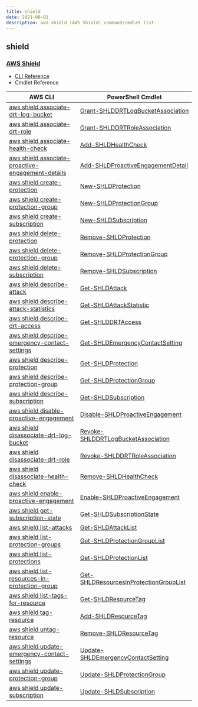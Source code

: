 ```yaml
---
title: shield
date: 2021-08-01
description: aws shield (AWS Shield) command/cmdlet list.
---
```


## shield

### [AWS Shield](https://aws.amazon.com/shield/)

* [CLI Reference](https://docs.aws.amazon.com/cli/latest/reference/shield/index.html)
* Cmdlet Reference

|AWS CLI|PowerShell Cmdlet|
|----|----|
|[aws shield associate-drt-log-bucket](https://docs.aws.amazon.com/cli/latest/reference/shield/associate-drt-log-bucket.html)|[Grant-SHLDDRTLogBucketAssociation](https://docs.aws.amazon.com/powershell/latest/reference/items/Grant-SHLDDRTLogBucketAssociation.html)|
|[aws shield associate-drt-role](https://docs.aws.amazon.com/cli/latest/reference/shield/associate-drt-role.html)|[Grant-SHLDDRTRoleAssociation](https://docs.aws.amazon.com/powershell/latest/reference/items/Grant-SHLDDRTRoleAssociation.html)|
|[aws shield associate-health-check](https://docs.aws.amazon.com/cli/latest/reference/shield/associate-health-check.html)|[Add-SHLDHealthCheck](https://docs.aws.amazon.com/powershell/latest/reference/items/Add-SHLDHealthCheck.html)|
|[aws shield associate-proactive-engagement-details](https://docs.aws.amazon.com/cli/latest/reference/shield/associate-proactive-engagement-details.html)|[Add-SHLDProactiveEngagementDetail](https://docs.aws.amazon.com/powershell/latest/reference/items/Add-SHLDProactiveEngagementDetail.html)|
|[aws shield create-protection](https://docs.aws.amazon.com/cli/latest/reference/shield/create-protection.html)|[New-SHLDProtection](https://docs.aws.amazon.com/powershell/latest/reference/items/New-SHLDProtection.html)|
|[aws shield create-protection-group](https://docs.aws.amazon.com/cli/latest/reference/shield/create-protection-group.html)|[New-SHLDProtectionGroup](https://docs.aws.amazon.com/powershell/latest/reference/items/New-SHLDProtectionGroup.html)|
|[aws shield create-subscription](https://docs.aws.amazon.com/cli/latest/reference/shield/create-subscription.html)|[New-SHLDSubscription](https://docs.aws.amazon.com/powershell/latest/reference/items/New-SHLDSubscription.html)|
|[aws shield delete-protection](https://docs.aws.amazon.com/cli/latest/reference/shield/delete-protection.html)|[Remove-SHLDProtection](https://docs.aws.amazon.com/powershell/latest/reference/items/Remove-SHLDProtection.html)|
|[aws shield delete-protection-group](https://docs.aws.amazon.com/cli/latest/reference/shield/delete-protection-group.html)|[Remove-SHLDProtectionGroup](https://docs.aws.amazon.com/powershell/latest/reference/items/Remove-SHLDProtectionGroup.html)|
|[aws shield delete-subscription](https://docs.aws.amazon.com/cli/latest/reference/shield/delete-subscription.html)|[Remove-SHLDSubscription](https://docs.aws.amazon.com/powershell/latest/reference/items/Remove-SHLDSubscription.html)|
|[aws shield describe-attack](https://docs.aws.amazon.com/cli/latest/reference/shield/describe-attack.html)|[Get-SHLDAttack](https://docs.aws.amazon.com/powershell/latest/reference/items/Get-SHLDAttack.html)|
|[aws shield describe-attack-statistics](https://docs.aws.amazon.com/cli/latest/reference/shield/describe-attack-statistics.html)|[Get-SHLDAttackStatistic](https://docs.aws.amazon.com/powershell/latest/reference/items/Get-SHLDAttackStatistic.html)|
|[aws shield describe-drt-access](https://docs.aws.amazon.com/cli/latest/reference/shield/describe-drt-access.html)|[Get-SHLDDRTAccess](https://docs.aws.amazon.com/powershell/latest/reference/items/Get-SHLDDRTAccess.html)|
|[aws shield describe-emergency-contact-settings](https://docs.aws.amazon.com/cli/latest/reference/shield/describe-emergency-contact-settings.html)|[Get-SHLDEmergencyContactSetting](https://docs.aws.amazon.com/powershell/latest/reference/items/Get-SHLDEmergencyContactSetting.html)|
|[aws shield describe-protection](https://docs.aws.amazon.com/cli/latest/reference/shield/describe-protection.html)|[Get-SHLDProtection](https://docs.aws.amazon.com/powershell/latest/reference/items/Get-SHLDProtection.html)|
|[aws shield describe-protection-group](https://docs.aws.amazon.com/cli/latest/reference/shield/describe-protection-group.html)|[Get-SHLDProtectionGroup](https://docs.aws.amazon.com/powershell/latest/reference/items/Get-SHLDProtectionGroup.html)|
|[aws shield describe-subscription](https://docs.aws.amazon.com/cli/latest/reference/shield/describe-subscription.html)|[Get-SHLDSubscription](https://docs.aws.amazon.com/powershell/latest/reference/items/Get-SHLDSubscription.html)|
|[aws shield disable-proactive-engagement](https://docs.aws.amazon.com/cli/latest/reference/shield/disable-proactive-engagement.html)|[Disable-SHLDProactiveEngagement](https://docs.aws.amazon.com/powershell/latest/reference/items/Disable-SHLDProactiveEngagement.html)|
|[aws shield disassociate-drt-log-bucket](https://docs.aws.amazon.com/cli/latest/reference/shield/disassociate-drt-log-bucket.html)|[Revoke-SHLDDRTLogBucketAssociation](https://docs.aws.amazon.com/powershell/latest/reference/items/Revoke-SHLDDRTLogBucketAssociation.html)|
|[aws shield disassociate-drt-role](https://docs.aws.amazon.com/cli/latest/reference/shield/disassociate-drt-role.html)|[Revoke-SHLDDRTRoleAssociation](https://docs.aws.amazon.com/powershell/latest/reference/items/Revoke-SHLDDRTRoleAssociation.html)|
|[aws shield disassociate-health-check](https://docs.aws.amazon.com/cli/latest/reference/shield/disassociate-health-check.html)|[Remove-SHLDHealthCheck](https://docs.aws.amazon.com/powershell/latest/reference/items/Remove-SHLDHealthCheck.html)|
|[aws shield enable-proactive-engagement](https://docs.aws.amazon.com/cli/latest/reference/shield/enable-proactive-engagement.html)|[Enable-SHLDProactiveEngagement](https://docs.aws.amazon.com/powershell/latest/reference/items/Enable-SHLDProactiveEngagement.html)|
|[aws shield get-subscription-state](https://docs.aws.amazon.com/cli/latest/reference/shield/get-subscription-state.html)|[Get-SHLDSubscriptionState](https://docs.aws.amazon.com/powershell/latest/reference/items/Get-SHLDSubscriptionState.html)|
|[aws shield list-attacks](https://docs.aws.amazon.com/cli/latest/reference/shield/list-attacks.html)|[Get-SHLDAttackList](https://docs.aws.amazon.com/powershell/latest/reference/items/Get-SHLDAttackList.html)|
|[aws shield list-protection-groups](https://docs.aws.amazon.com/cli/latest/reference/shield/list-protection-groups.html)|[Get-SHLDProtectionGroupList](https://docs.aws.amazon.com/powershell/latest/reference/items/Get-SHLDProtectionGroupList.html)|
|[aws shield list-protections](https://docs.aws.amazon.com/cli/latest/reference/shield/list-protections.html)|[Get-SHLDProtectionList](https://docs.aws.amazon.com/powershell/latest/reference/items/Get-SHLDProtectionList.html)|
|[aws shield list-resources-in-protection-group](https://docs.aws.amazon.com/cli/latest/reference/shield/list-resources-in-protection-group.html)|[Get-SHLDResourcesInProtectionGroupList](https://docs.aws.amazon.com/powershell/latest/reference/items/Get-SHLDResourcesInProtectionGroupList.html)|
|[aws shield list-tags-for-resource](https://docs.aws.amazon.com/cli/latest/reference/shield/list-tags-for-resource.html)|[Get-SHLDResourceTag](https://docs.aws.amazon.com/powershell/latest/reference/items/Get-SHLDResourceTag.html)|
|[aws shield tag-resource](https://docs.aws.amazon.com/cli/latest/reference/shield/tag-resource.html)|[Add-SHLDResourceTag](https://docs.aws.amazon.com/powershell/latest/reference/items/Add-SHLDResourceTag.html)|
|[aws shield untag-resource](https://docs.aws.amazon.com/cli/latest/reference/shield/untag-resource.html)|[Remove-SHLDResourceTag](https://docs.aws.amazon.com/powershell/latest/reference/items/Remove-SHLDResourceTag.html)|
|[aws shield update-emergency-contact-settings](https://docs.aws.amazon.com/cli/latest/reference/shield/update-emergency-contact-settings.html)|[Update-SHLDEmergencyContactSetting](https://docs.aws.amazon.com/powershell/latest/reference/items/Update-SHLDEmergencyContactSetting.html)|
|[aws shield update-protection-group](https://docs.aws.amazon.com/cli/latest/reference/shield/update-protection-group.html)|[Update-SHLDProtectionGroup](https://docs.aws.amazon.com/powershell/latest/reference/items/Update-SHLDProtectionGroup.html)|
|[aws shield update-subscription](https://docs.aws.amazon.com/cli/latest/reference/shield/update-subscription.html)|[Update-SHLDSubscription](https://docs.aws.amazon.com/powershell/latest/reference/items/Update-SHLDSubscription.html)|

